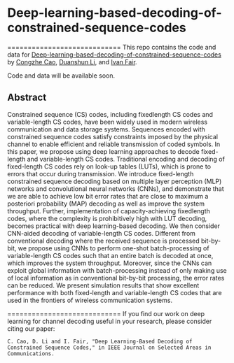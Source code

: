# Deep-learning-based-decoding-of-constrained-sequence-codes
============================
This repo contains the code and data for [Deep-learning-based-decoding-of-constrained-sequence-codes](https://ieeexplore.ieee.org/abstract/document/8792188) by [Congzhe Cao](https://scholar.google.ca/citations?user=lWZ14igAAAAJ&hl=en&oi=ao), [Duanshun Li](https://scholar.google.ca/citations?hl=en&user=RbDI3VUAAAAJ), and [Ivan Fair](http://www.ece.ualberta.ca/~fair/).

Code and data will be available soon.

## Abstract
Constrained sequence (CS) codes, including fixedlength CS codes and variable-length CS codes, have been widely used in modern wireless communication and data storage systems. Sequences encoded with constrained sequence codes satisfy constraints imposed by the physical channel to enable efficient and reliable transmission of coded symbols. In this paper, we propose using deep learning approaches to decode fixed-length and variable-length CS codes. Traditional encoding and decoding of fixed-length CS codes rely on look-up tables (LUTs), which is prone to errors that occur during transmission. We introduce fixed-length constrained sequence decoding based on multiple layer perception (MLP) networks and convolutional neural networks (CNNs), and demonstrate that we are able to achieve low bit error rates that are close to maximum a posteriori probability (MAP) decoding as well as improve the system throughput. Further, implementation of capacity-achieving fixedlength codes, where the complexity is prohibitively high with LUT decoding, becomes practical with deep learning-based decoding. We then consider CNN-aided decoding of variable-length CS codes. Different from conventional decoding where the received sequence is processed bit-by-bit, we propose using CNNs to perform one-shot batch-processing of variable-length CS codes such that an entire batch is decoded at once, which improves the system throughput. Moreover, since the CNNs can exploit global information with batch-processing instead of only making use of local information as in conventional bit-by-bit processing, the error rates can be reduced. We present simulation results that show excellent performance with both fixed-length and variable-length CS codes that are used in the frontiers of wireless communication systems.

============================
If you find our work on deep learning for channel decoding useful in your research, please consider citing our paper:
```
C. Cao, D. Li and I. Fair, "Deep Learning-Based Decoding of Constrained Sequence Codes," in IEEE Journal on Selected Areas in Communications.
```
